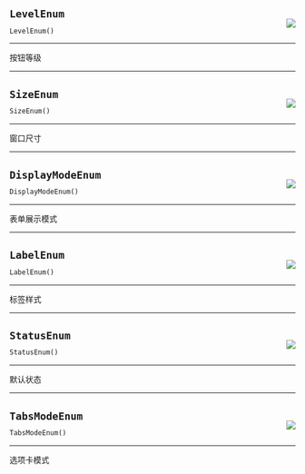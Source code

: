 #



## `LevelEnum`
<p align="right" style="margin-top:-20px;margin-bottom:-15px;"><a href="https://github.com/swelcker/U2D_MSA_SDK/tree/0.0.7/u2d_msa_sdk/admin/frontend/constants.py/#L4"><img src="https://img.shields.io/badge/-source-cccccc?style=flat&logo=github"></a></p>

```python
LevelEnum()
```


---
按钮等级

----



## `SizeEnum`
<p align="right" style="margin-top:-20px;margin-bottom:-15px;"><a href="https://github.com/swelcker/U2D_MSA_SDK/tree/0.0.7/u2d_msa_sdk/admin/frontend/constants.py/#L18"><img src="https://img.shields.io/badge/-source-cccccc?style=flat&logo=github"></a></p>

```python
SizeEnum()
```


---
窗口尺寸

----



## `DisplayModeEnum`
<p align="right" style="margin-top:-20px;margin-bottom:-15px;"><a href="https://github.com/swelcker/U2D_MSA_SDK/tree/0.0.7/u2d_msa_sdk/admin/frontend/constants.py/#L28"><img src="https://img.shields.io/badge/-source-cccccc?style=flat&logo=github"></a></p>

```python
DisplayModeEnum()
```


---
表单展示模式

----



## `LabelEnum`
<p align="right" style="margin-top:-20px;margin-bottom:-15px;"><a href="https://github.com/swelcker/U2D_MSA_SDK/tree/0.0.7/u2d_msa_sdk/admin/frontend/constants.py/#L35"><img src="https://img.shields.io/badge/-source-cccccc?style=flat&logo=github"></a></p>

```python
LabelEnum()
```


---
标签样式

----



## `StatusEnum`
<p align="right" style="margin-top:-20px;margin-bottom:-15px;"><a href="https://github.com/swelcker/U2D_MSA_SDK/tree/0.0.7/u2d_msa_sdk/admin/frontend/constants.py/#L45"><img src="https://img.shields.io/badge/-source-cccccc?style=flat&logo=github"></a></p>

```python
StatusEnum()
```


---
默认状态

----



## `TabsModeEnum`
<p align="right" style="margin-top:-20px;margin-bottom:-15px;"><a href="https://github.com/swelcker/U2D_MSA_SDK/tree/0.0.7/u2d_msa_sdk/admin/frontend/constants.py/#L54"><img src="https://img.shields.io/badge/-source-cccccc?style=flat&logo=github"></a></p>

```python
TabsModeEnum()
```


---
选项卡模式
